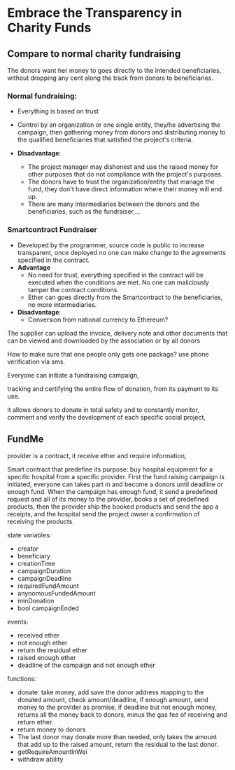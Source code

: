 # Embrace the Transparency in Charity Funds

## Compare to normal charity fundraising

The donors want her money to goes directly to the intended beneficiaries, without dropping any cent along the track from donors to beneficiaries.

### Normal fundraising:

- Everything is based on trust

- Control by an organization or one single entity, they/he advertising the campaign, then gathering money from donors and distributing money to the qualified beneficiaries that satisfied the project's criteria.

- **Disadvantage**:

  - The project manager may dishonest and use the raised money for other purposes that do not compliance with the project's purposes.
  - The donors have to trust the organization/entity that manage the fund, they don't have direct information where their money will end up.
  - There are many intermediaries between the donors and the beneficiaries, such as the fundraiser,...

  

### Smartcontract Fundraiser 

- Developed by the programmer, source code is public to increase transparent, once deployed no one can make change to the agreements specified in the contract.
- **Advantage**
  - No need for trust, everything specified in the contract will be executed when the conditions are met. No one can maliciously tamper the contract conditions.
  - Ether can goes directly from the Smartcontract to the beneficiaries, no more intermediaries.
- **Disadvantage**: 
  - Conversion from national currency to Ethereum?

The supplier can upload the invoice, delivery note and other documents that
can be viewed and downloaded by the association or by all donors  

How to make sure that one people only gets one package? use phone verification via sms.

Everyone can initiate a fundraising campaign, 

tracking and certifying the entire flow of donation, from its payment to its use.

it allows donors to donate in total safety and to constantly monitor, comment and verify the development of each specific social project,  

## FundMe

provider is a contract, it receive ether and require information, 

Smart contract that predefine its purpose: buy hospital equipment for a specific hospital from a specific provider. First the fund raising campaign is initiated, everyone can takes part in and become a donors until deadline or enough fund. When the campaign has enough fund, it send a predefined request and all of its money to the provider, books a set of predefined products, then the provider ship the booked products and send the app a receipts, and the hospital send the project owner a confirmation of receiving the products.



state variables:

- creator
- beneficiary
- creationTime
- campaignDuration
- campaignDeadline
- requiredFundAmount
- anynomousFundedAmount
- minDonation
- bool campaignEnded



events:

- received ether
- not enough ether
- return the residual ether
- raised enough ether
- deadline of the campaign and not enough ether

functions:

- donate: take money, add save the donor address mapping to the donated amount, check amount/deadline, if enough amount, send money to the provider as promise, if deadline but not enough money, returns all the money back to donors, minus the gas fee of receiving and return ether.
- return money to donors
- The last donor may donate more than needed, only takes the amount that add up to the raised amount, return the residual to the last donor.
- getRequireAmountInWei
- withdraw ability

